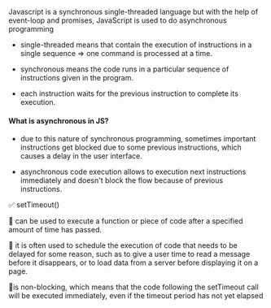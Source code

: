 Javascript is a synchronous single-threaded language but with the help of event-loop and promises, JavaScript is used to do asynchronous programming

- single-threaded means that contain the execution of instructions in a single sequence => one command is processed at a time.

- synchronous means the code runs in a particular sequence of instructions given in the program.

- each instruction waits for the previous instruction to complete its execution.

<h4>What is asynchronous in JS?</h4>

- due to this nature of synchronous programming, sometimes important instructions get blocked due to some previous instructions, which causes a delay in the user interface.

- asynchronous code execution allows to execution next instructions immediately and doesn't block the flow because of previous instructions.

✅ setTimeout()

🔸 can be used to execute a function or piece of code after a specified amount of time has passed.

🔸 it is often used to schedule the execution of code that needs to be delayed for some reason, such as to give a user time to read a message before it disappears, or to load data from a server before displaying it on a page.

🔸is non-blocking, which means that the code following the setTimeout call will be executed immediately, even if the timeout period has not yet elapsed
